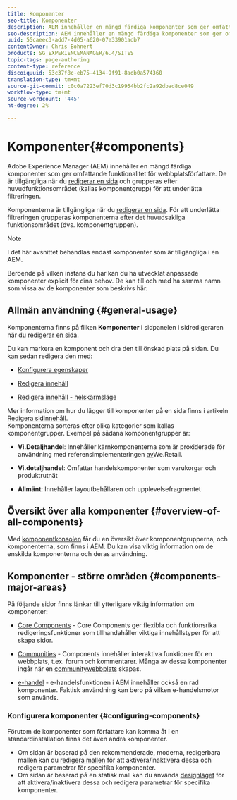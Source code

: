 ```yaml
---
title: Komponenter
seo-title: Komponenter
description: AEM innehåller en mängd färdiga komponenter som ger omfattande funktionalitet för webbplatsförfattare
seo-description: AEM innehåller en mängd färdiga komponenter som ger omfattande funktionalitet för webbplatsförfattare
uuid: 55caeec3-add7-4d05-a620-07e33901adb7
contentOwner: Chris Bohnert
products: SG_EXPERIENCEMANAGER/6.4/SITES
topic-tags: page-authoring
content-type: reference
discoiquuid: 53c37f8c-eb75-4134-9f91-8adb0a574360
translation-type: tm+mt
source-git-commit: c0c0a7223ef70d3c19954bb2fc2a92dbad8ce049
workflow-type: tm+mt
source-wordcount: '445'
ht-degree: 2%

---
```



# Komponenter{#components}

Adobe Experience Manager (AEM) innehåller en mängd färdiga komponenter som ger omfattande funktionalitet för webbplatsförfattare. De är tillgängliga när du [redigerar en sida](/help/sites-authoring/editing-content.md) och grupperas efter huvudfunktionsområdet (kallas komponentgrupp) för att underlätta filtreringen.

Komponenterna är tillgängliga när du [redigerar en sida](/help/sites-authoring/editing-content.md). För att underlätta filtreringen grupperas komponenterna efter det huvudsakliga funktionsområdet (dvs. komponentgruppen).

>[!NOTE]
>
>I det här avsnittet behandlas endast komponenter som är tillgängliga i en AEM.
>
>Beroende på vilken instans du har kan du ha utvecklat anpassade komponenter explicit för dina behov. De kan till och med ha samma namn som vissa av de komponenter som beskrivs här.

## Allmän användning {#general-usage}

Komponenterna finns på fliken **Komponenter** i sidpanelen i sidredigeraren när du [redigerar en sida](/help/sites-authoring/editing-content.md).

Du kan markera en komponent och dra den till önskad plats på sidan. Du kan sedan redigera den med:

* [Konfigurera egenskaper](/help/sites-authoring/editing-page-properties.md)
* [Redigera innehåll](/help/sites-authoring/editing-content.md)

* [Redigera innehåll - helskärmsläge](/help/sites-authoring/editing-content.md#edit-content-full-screen-mode)

Mer information om hur du lägger till komponenter på en sida finns i artikeln [Redigera sidinnehåll](/help/sites-authoring/editing-content.md).\
Komponenterna sorteras efter olika kategorier som kallas komponentgrupper. Exempel på sådana komponentgrupper är:

* **Vi.Detaljhandel**: Innehåller kärnkomponenterna som är proxiderade för användning med referensimplementeringen [av](/help/sites-developing/we-retail.md)We.Retail.

* **Vi.detaljhandel**: Omfattar handelskomponenter som varukorgar och produktrutnät

* **Allmänt**: Innehåller layoutbehållaren och upplevelsefragmentet

## Översikt över alla komponenter {#overview-of-all-components}

Med [komponentkonsolen](/help/sites-authoring/default-components-console.md) får du en översikt över komponentgrupperna, och komponenterna, som finns i AEM. Du kan visa viktig information om de enskilda komponenterna och deras användning.

## Komponenter - större områden {#components-major-areas}

På följande sidor finns länkar till ytterligare viktig information om komponenter:

* [Core Components](https://docs.adobe.com/content/help/en/experience-manager-core-components/using/introduction.html) - Core Components ger flexibla och funktionsrika redigeringsfunktioner som tillhandahåller viktiga innehållstyper för att skapa sidor.

* [Communities](/help/communities/author-communities.md) - Components innehåller interaktiva funktioner för en webbplats, t.ex. forum och kommentarer. Många av dessa komponenter ingår när en [communitywebbplats](/help/communities/overview.md) skapas.

* [e-handel](/help/sites-administering/ecommerce.md) - e-handelsfunktionen i AEM innehåller också en rad komponenter. Faktisk användning kan bero på vilken e-handelsmotor som används.

### Konfigurera komponenter {#configuring-components}

Förutom de komponenter som författare kan komma åt i en standardinstallation finns det även andra komponenter.

* Om sidan är baserad på den rekommenderade, moderna, redigerbara mallen kan du [redigera mallen](/help/sites-authoring/templates.md) för att aktivera/inaktivera dessa och redigera parametrar för specifika komponenter.
* Om sidan är baserad på en statisk mall kan du använda [designläget](/help/sites-authoring/default-components-designmode.md#enable-disable-components) för att aktivera/inaktivera dessa och redigera parametrar för specifika komponenter.

